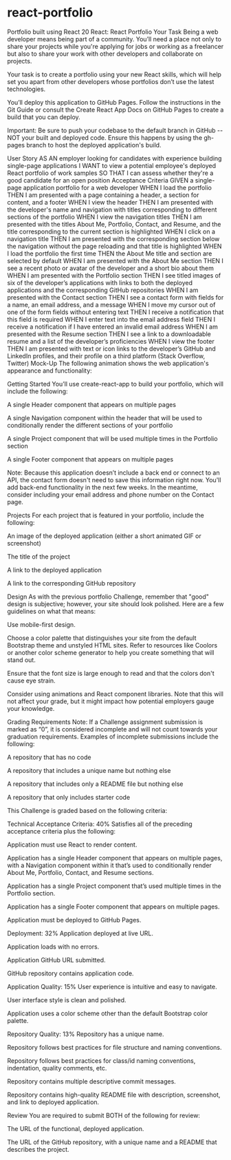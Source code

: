 # react-portfolio
Portfolio built using React
20 React: React Portfolio
Your Task
Being a web developer means being part of a community. You’ll need a place not only to share your projects while you're applying for jobs or working as a freelancer but also to share your work with other developers and collaborate on projects.

Your task is to create a portfolio using your new React skills, which will help set you apart from other developers whose portfolios don’t use the latest technologies.

You’ll deploy this application to GitHub Pages. Follow the instructions in the Git Guide or consult the Create React App Docs on GitHub Pages to create a build that you can deploy.

Important: Be sure to push your codebase to the default branch in GitHub -- NOT your built and deployed code. Ensure this happens by using the gh-pages branch to host the deployed application's build.

User Story
AS AN employer looking for candidates with experience building single-page applications
I WANT to view a potential employee's deployed React portfolio of work samples
SO THAT I can assess whether they're a good candidate for an open position
Acceptance Criteria
GIVEN a single-page application portfolio for a web developer
WHEN I load the portfolio
THEN I am presented with a page containing a header, a section for content, and a footer
WHEN I view the header
THEN I am presented with the developer's name and navigation with titles corresponding to different sections of the portfolio
WHEN I view the navigation titles
THEN I am presented with the titles About Me, Portfolio, Contact, and Resume, and the title corresponding to the current section is highlighted
WHEN I click on a navigation title
THEN I am presented with the corresponding section below the navigation without the page reloading and that title is highlighted
WHEN I load the portfolio the first time
THEN the About Me title and section are selected by default
WHEN I am presented with the About Me section
THEN I see a recent photo or avatar of the developer and a short bio about them
WHEN I am presented with the Portfolio section
THEN I see titled images of six of the developer’s applications with links to both the deployed applications and the corresponding GitHub repositories
WHEN I am presented with the Contact section
THEN I see a contact form with fields for a name, an email address, and a message
WHEN I move my cursor out of one of the form fields without entering text
THEN I receive a notification that this field is required
WHEN I enter text into the email address field
THEN I receive a notification if I have entered an invalid email address
WHEN I am presented with the Resume section
THEN I see a link to a downloadable resume and a list of the developer’s proficiencies
WHEN I view the footer
THEN I am presented with text or icon links to the developer’s GitHub and LinkedIn profiles, and their profile on a third platform (Stack Overflow, Twitter)
Mock-Up
The following animation shows the web application's appearance and functionality:



Getting Started
You’ll use create-react-app to build your portfolio, which will include the following:

A single Header component that appears on multiple pages

A single Navigation component within the header that will be used to conditionally render the different sections of your portfolio

A single Project component that will be used multiple times in the Portfolio section

A single Footer component that appears on multiple pages

Note: Because this application doesn’t include a back end or connect to an API, the contact form doesn't need to save this information right now. You'll add back-end functionality in the next few weeks. In the meantime, consider including your email address and phone number on the Contact page.

Projects
For each project that is featured in your portfolio, include the following:

An image of the deployed application (either a short animated GIF or screenshot)

The title of the project

A link to the deployed application

A link to the corresponding GitHub repository

Design
As with the previous portfolio Challenge, remember that "good" design is subjective; however, your site should look polished. Here are a few guidelines on what that means:

Use mobile-first design.

Choose a color palette that distinguishes your site from the default Bootstrap theme and unstyled HTML sites. Refer to resources like Coolors or another color scheme generator to help you create something that will stand out.

Ensure that the font size is large enough to read and that the colors don't cause eye strain.

Consider using animations and React component libraries. Note that this will not affect your grade, but it might impact how potential employers gauge your knowledge.

Grading Requirements
Note: If a Challenge assignment submission is marked as “0”, it is considered incomplete and will not count towards your graduation requirements. Examples of incomplete submissions include the following:

A repository that has no code

A repository that includes a unique name but nothing else

A repository that includes only a README file but nothing else

A repository that only includes starter code

This Challenge is graded based on the following criteria:

Technical Acceptance Criteria: 40%
Satisfies all of the preceding acceptance criteria plus the following:

Application must use React to render content.

Application has a single Header component that appears on multiple pages, with a Navigation component within it that’s used to conditionally render About Me, Portfolio, Contact, and Resume sections.

Application has a single Project component that’s used multiple times in the Portfolio section.

Application has a single Footer component that appears on multiple pages.

Application must be deployed to GitHub Pages.

Deployment: 32%
Application deployed at live URL.

Application loads with no errors.

Application GitHub URL submitted.

GitHub repository contains application code.

Application Quality: 15%
User experience is intuitive and easy to navigate.

User interface style is clean and polished.

Application uses a color scheme other than the default Bootstrap color palette.

Repository Quality: 13%
Repository has a unique name.

Repository follows best practices for file structure and naming conventions.

Repository follows best practices for class/id naming conventions, indentation, quality comments, etc.

Repository contains multiple descriptive commit messages.

Repository contains high-quality README file with description, screenshot, and link to deployed application.

Review
You are required to submit BOTH of the following for review:

The URL of the functional, deployed application.

The URL of the GitHub repository, with a unique name and a README that describes the project.
